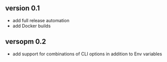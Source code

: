 ## version 0.1
* add full release automation
* add Docker builds
## versopm 0.2
* add support for combinations of CLI options in addition to Env variables